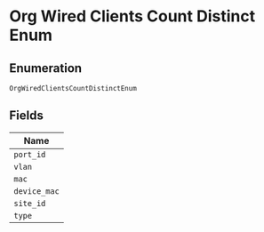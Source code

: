 
# Org Wired Clients Count Distinct Enum

## Enumeration

`OrgWiredClientsCountDistinctEnum`

## Fields

| Name |
|  --- |
| `port_id` |
| `vlan` |
| `mac` |
| `device_mac` |
| `site_id` |
| `type` |

